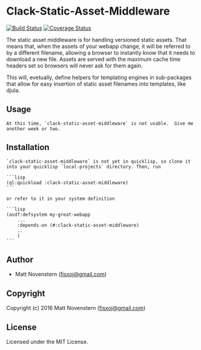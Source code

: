 # Clack-Static-Asset-Middleware
[![Build Status](https://travis-ci.org/fisxoj/clack-static-asset-middleware.svg?branch=master)](https://travis-ci.org/fisxoj/clack-static-asset-middleware) [![Coverage Status](https://coveralls.io/repos/github/fisxoj/clack-static-asset-middleware/badge.svg?branch=master)](https://coveralls.io/github/fisxoj/clack-static-asset-middleware?branch=master)

The static asset middleware is for handling versioned static assets.  That means that, when the assets of your webapp change, it will be referred to by a different filename, allowing a browser to instantly know that it needs to download a new file.  Assets are served with the maximum cache time headers set so browsers will never ask for them again.

This will, evetually, define helpers for templating engines in sub-packages that allow for easy insertion of static asset filenames into templates, like djula.

## Usage

    At this time, `clack-static-asset-middleware` is not usable.  Give me another week or two.
## Installation

    `clack-static-asset-middleware` is not yet in quicklisp, so clone it into your quicklisp `local-projects` directory. Then, run

    ```lisp
    (ql:quickload :clack-static-asset-middleware)
    ```

    or refer to it in your system definition

    ```lisp
    (asdf:defsystem my-great-webapp
        ...
        :depends-on (#:clack-static-asset-middleware)
        ..
        )
    ```


## Author

* Matt Novenstern (fisxoj@gmail.com)

## Copyright

Copyright (c) 2016 Matt Novenstern (fisxoj@gmail.com)

## License

Licensed under the MIT License.
